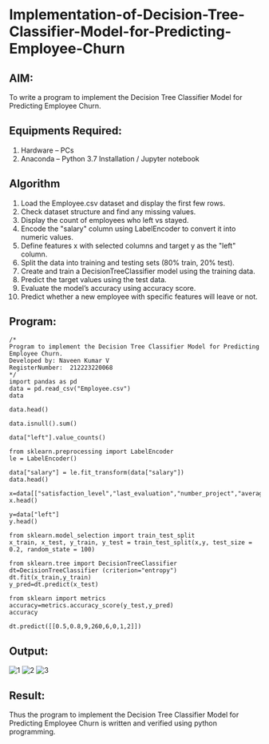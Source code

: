 # Implementation-of-Decision-Tree-Classifier-Model-for-Predicting-Employee-Churn

## AIM:
To write a program to implement the Decision Tree Classifier Model for Predicting Employee Churn.

## Equipments Required:
1. Hardware – PCs
2. Anaconda – Python 3.7 Installation / Jupyter notebook

## Algorithm
1. Load the Employee.csv dataset and display the first few rows.
2. Check dataset structure and find any missing values.
3. Display the count of employees who left vs stayed.
4. Encode the "salary" column using LabelEncoder to convert it into numeric values.
5. Define features x with selected columns and target y as the "left" column.
6. Split the data into training and testing sets (80% train, 20% test).
7. Create and train a DecisionTreeClassifier model using the training data.
8. Predict the target values using the test data.
9. Evaluate the model’s accuracy using accuracy score.
10. Predict whether a new employee with specific features will leave or not.


## Program:
```
/*
Program to implement the Decision Tree Classifier Model for Predicting Employee Churn.
Developed by: Naveen Kumar V
RegisterNumber:  212223220068
*/
import pandas as pd
data = pd.read_csv("Employee.csv")
data

data.head()

data.isnull().sum()

data["left"].value_counts()

from sklearn.preprocessing import LabelEncoder
le = LabelEncoder()

data["salary"] = le.fit_transform(data["salary"])
data.head()

x=data[["satisfaction_level","last_evaluation","number_project","average_montly_hours","time_spend_company","Work_accident","promotion_last_5years","salary"]]
x.head()

y=data["left"]
y.head()

from sklearn.model_selection import train_test_split
x_train, x_test, y_train, y_test = train_test_split(x,y, test_size = 0.2, random_state = 100)

from sklearn.tree import DecisionTreeClassifier
dt=DecisionTreeClassifier (criterion="entropy")
dt.fit(x_train,y_train)
y_pred=dt.predict(x_test)

from sklearn import metrics
accuracy=metrics.accuracy_score(y_test,y_pred)
accuracy

dt.predict([[0.5,0.8,9,260,6,0,1,2]])
```
## Output:
![1](https://github.com/user-attachments/assets/d58659c9-58f2-4a0b-8262-b8c4c31cffad)
![2](https://github.com/user-attachments/assets/bf105051-e9bf-4971-86a2-a2a5dcd0127c)
![3](https://github.com/user-attachments/assets/93af8f87-b2f2-4f9f-9276-0db8f80ec105)
## Result:
Thus the program to implement the  Decision Tree Classifier Model for Predicting Employee Churn is written and verified using python programming.
